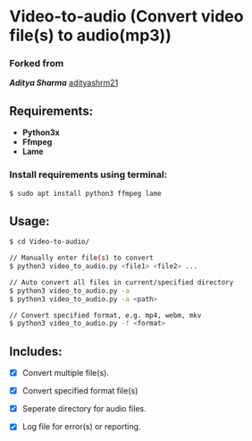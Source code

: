 # Video-to-audio (Convert video file(s) to audio(mp3))
### Forked from 
*__Aditya Sharma__* [adityashrm21](https://github.com/adityashrm21)

## Requirements:
- __Python3x__
- __Ffmpeg__ 
- __Lame__

### Install requirements using terminal:
```bash
$ sudo apt install python3 ffmpeg lame
```

## Usage:
```bash
$ cd Video-to-audio/

// Manually enter file(s) to convert
$ python3 video_to_audio.py <file1> <file2> ...

// Auto convert all files in current/specified directory
$ python3 video_to_audio.py -a
$ python3 video_to_audio.py -a <path>

// Convert specified format, e.g. mp4, webm, mkv
$ python3 video_to_audio.py -f <format>

```

## Includes:
* [x] Convert multiple file(s).
* [x] Convert specified format file(s)
* [x] Seperate directory for audio files.
* [x] Log file for error(s) or reporting.

